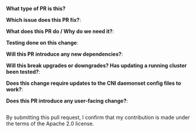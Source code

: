 <!--  Thanks for sending a pull request!  Here are some tips for you:
1. Ensure you have added the unit tests for your changes.
2. Ensure you have included output of manual testing done in the Testing section.
3. Ensure number of lines of code for new or existing methods are within the reasonable limit.
4. Ensure your change works on existing clusters after upgrade.
5. If you are mounting any new file or directory, make sure it is not opening up any security attack vector for nholuongut-vpc-cni-k8s modules.
6. If nholuongut APIs are invoked, document the call rate in the description section.
7. If EC2 Metadata apis are invoked, ensure to handle stale information returned from metadata.
-->
**What type of PR is this?**
<!--
Add one of the following:
bug
cleanup
dependency update
documentation
feature
improvement
release workflow
testing
-->

**Which issue does this PR fix?**:
<!-- If an issue # is not available please add repro steps and logs from IPAMD/CNI showing the issue -->


**What does this PR do / Why do we need it?**:


**Testing done on this change**:
<!--
Please paste the output from manual and/or integration test results. Please also attach any relevant logs.
-->

<!-- 
If adding a new integration test to any of the CNI release test suites, determine if the test can run against the latest VPC CNI image or if it is dependent on a future version release. If dependent, please call `Skip()` in the test to prevent it from running before the future version is available.
-->

**Will this PR introduce any new dependencies?**:
<!-- 
e.g. new EC2/K8s API, IMDS API, dependency on specific kernel module/version or binary in container OS.
-->

**Will this break upgrades or downgrades? Has updating a running cluster been tested?**:


**Does this change require updates to the CNI daemonset config files to work?**:
<!--
If this change does not work with a "kubectl patch" of the image tag, please explain why.
-->

**Does this PR introduce any user-facing change?**:
<!--
If yes, a release note update is required:
Enter your extended release note in the block below. If the PR requires additional actions
from users switching to the new release, include the string "action required".
-->

```release-note

```

By submitting this pull request, I confirm that my contribution is made under the terms of the Apache 2.0 license.
